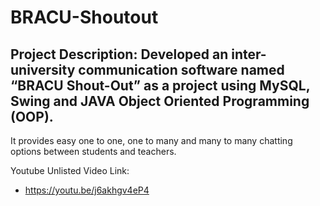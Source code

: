 # BRACU-Shoutout
## Project Description: Developed an inter-university communication software named “BRACU Shout-Out” as a project using MySQL, Swing and JAVA Object Oriented Programming (OOP). 
It provides easy one to one, one to many and many to many chatting options between students and teachers.

Youtube Unlisted Video Link:
* https://youtu.be/j6akhgv4eP4
